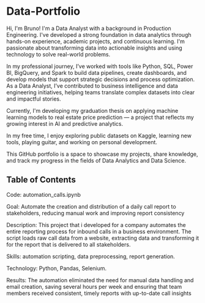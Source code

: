 # Data-Portfolio
Hi, I'm Bruno! I'm a Data Analyst with a background in Production Engineering. I've developed a strong foundation in data analytics through hands-on experience, academic projects, and continuous learning. I'm passionate about transforming data into actionable insights and using technology to solve real-world problems.

In my professional journey, I’ve worked with tools like Python, SQL, Power BI, BigQuery, and Spark to build data pipelines, create dashboards, and develop models that support strategic decisions and process optimization. As a Data Analyst, I’ve contributed to business intelligence and data engineering initiatives, helping teams translate complex datasets into clear and impactful stories.

Currently, I'm developing my graduation thesis on applying machine learning models to real estate price prediction — a project that reflects my growing interest in AI and predictive analytics.

In my free time, I enjoy exploring public datasets on Kaggle, learning new tools, playing guitar, and working on personal development.

This GitHub portfolio is a space to showcase my projects, share knowledge, and track my progress in the fields of Data Analytics and Data Science.
## Table of Contents
Code: automation_calls.ipynb

Goal: Automate the creation and distribution of a daily call report to stakeholders, reducing manual work and improving report consistency

Description:
This project that i developed for a company automates the entire reporting process for inbound calls in a business environment. The script loads raw call data from a website, extracting data and transforming it for the report that is delivered to all stakeholders.

Skills: automation scripting, data preprocessing, report generation.

Technology: Python, Pandas, Selenium.

Results:
The automation eliminated the need for manual data handling and email creation, saving several hours per week and ensuring that team members received consistent, timely reports with up-to-date call insights
